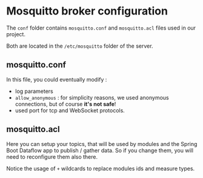 # Mosquitto broker configuration

The `conf` folder contains `mosquitto.conf` and `mosquitto.acl` files used in our project.

Both are located in the `/etc/mosquitto` folder of the server.

## mosquitto.conf

In this file, you could eventually modify :
- log parameters
- `allow_anonymous` : for simplicity reasons, we used anonymous connections, but of course **it's not safe**!
- used port for tcp and WebSocket protocols.

## mosquitto.acl

Here you can setup your topics, that will be used by modules and the Spring Boot Dataflow app to publish / gather data. So if you change them, you will need to reconfigure them also there.

Notice the usage of `+` wildcards to replace modules ids and measure types.
